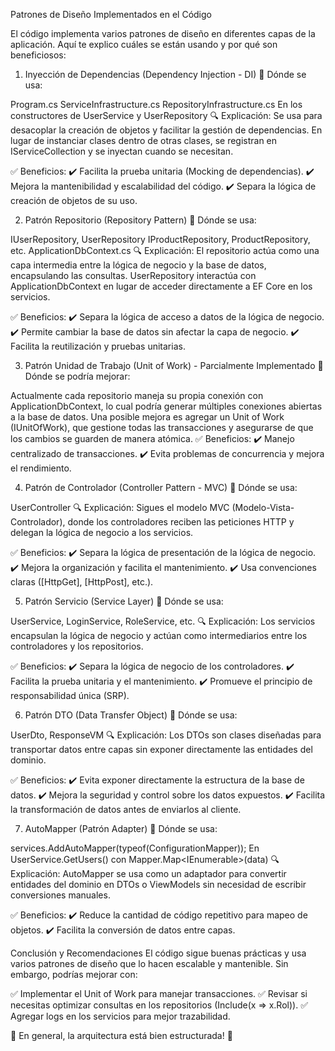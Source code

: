 Patrones de Diseño Implementados en el  Código

El código implementa varios patrones de diseño en diferentes capas de la aplicación. Aquí te explico cuáles se están usando y por qué son beneficiosos:

1. Inyección de Dependencias (Dependency Injection - DI)
📌 Dónde se usa:

Program.cs
ServiceInfrastructure.cs
RepositoryInfrastructure.cs
En los constructores de UserService y UserRepository
🔍 Explicación:
Se usa para desacoplar la creación de objetos y facilitar la gestión de dependencias. En lugar de instanciar clases dentro de otras clases, se registran en IServiceCollection y se inyectan cuando se necesitan.

✅ Beneficios:
✔️ Facilita la prueba unitaria (Mocking de dependencias).
✔️ Mejora la mantenibilidad y escalabilidad del código.
✔️ Separa la lógica de creación de objetos de su uso.

2. Patrón Repositorio (Repository Pattern)
📌 Dónde se usa:

IUserRepository, UserRepository
IProductRepository, ProductRepository, etc.
ApplicationDbContext.cs
🔍 Explicación:
El repositorio actúa como una capa intermedia entre la lógica de negocio y la base de datos, encapsulando las consultas. UserRepository interactúa con ApplicationDbContext en lugar de acceder directamente a EF Core en los servicios.

✅ Beneficios:
✔️ Separa la lógica de acceso a datos de la lógica de negocio.
✔️ Permite cambiar la base de datos sin afectar la capa de negocio.
✔️ Facilita la reutilización y pruebas unitarias.

3. Patrón Unidad de Trabajo (Unit of Work) - Parcialmente Implementado
📌 Dónde se podría mejorar:

Actualmente cada repositorio maneja su propia conexión con ApplicationDbContext, lo cual podría generar múltiples conexiones abiertas a la base de datos.
Una posible mejora es agregar un Unit of Work (IUnitOfWork), que gestione todas las transacciones y asegurarse de que los cambios se guarden de manera atómica.
✅ Beneficios:
✔️ Manejo centralizado de transacciones.
✔️ Evita problemas de concurrencia y mejora el rendimiento.

4. Patrón de Controlador (Controller Pattern - MVC)
📌 Dónde se usa:

UserController
🔍 Explicación:
Sigues el modelo MVC (Modelo-Vista-Controlador), donde los controladores reciben las peticiones HTTP y delegan la lógica de negocio a los servicios.

✅ Beneficios:
✔️ Separa la lógica de presentación de la lógica de negocio.
✔️ Mejora la organización y facilita el mantenimiento.
✔️ Usa convenciones claras ([HttpGet], [HttpPost], etc.).

5. Patrón Servicio (Service Layer)
📌 Dónde se usa:

UserService, LoginService, RoleService, etc.
🔍 Explicación:
Los servicios encapsulan la lógica de negocio y actúan como intermediarios entre los controladores y los repositorios.

✅ Beneficios:
✔️ Separa la lógica de negocio de los controladores.
✔️ Facilita la prueba unitaria y el mantenimiento.
✔️ Promueve el principio de responsabilidad única (SRP).

6. Patrón DTO (Data Transfer Object)
📌 Dónde se usa:

UserDto, ResponseVM
🔍 Explicación:
Los DTOs son clases diseñadas para transportar datos entre capas sin exponer directamente las entidades del dominio.

✅ Beneficios:
✔️ Evita exponer directamente la estructura de la base de datos.
✔️ Mejora la seguridad y control sobre los datos expuestos.
✔️ Facilita la transformación de datos antes de enviarlos al cliente.

7. AutoMapper (Patrón Adapter)
📌 Dónde se usa:

services.AddAutoMapper(typeof(ConfigurationMapper));
En UserService.GetUsers() con Mapper.Map<IEnumerable<UserEntity>>(data)
🔍 Explicación:
AutoMapper se usa como un adaptador para convertir entidades del dominio en DTOs o ViewModels sin necesidad de escribir conversiones manuales.

✅ Beneficios:
✔️ Reduce la cantidad de código repetitivo para mapeo de objetos.
✔️ Facilita la conversión de datos entre capas.

Conclusión y Recomendaciones
El código sigue buenas prácticas y usa varios patrones de diseño que lo hacen escalable y mantenible. Sin embargo, podrías mejorar con:

✅ Implementar el Unit of Work para manejar transacciones.
✅ Revisar si necesitas optimizar consultas en los repositorios (Include(x => x.Rol)).
✅ Agregar logs en los servicios para mejor trazabilidad.

🔹 En general, la arquitectura está bien estructurada! 🚀
